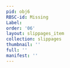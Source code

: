 ```yaml
---
pid: obj6
RBSC-id: Missing
Label:
order: '06'
layout: slippages_item
collection: slippages
thumbnail: ''
full: ''
manifest: ''
---
```

